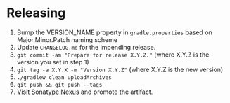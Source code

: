 Releasing
========

 1. Bump the VERSION_NAME property in `gradle.properties` based on Major.Minor.Patch naming scheme
 2. Update `CHANGELOG.md` for the impending release.
 3. `git commit -am "Prepare for release X.Y.Z."` (where X.Y.Z is the version you set in step 1)
 4. `git tag -a X.Y.X -m "Version X.Y.Z"` (where X.Y.Z is the new version)
 5. `./gradlew clean uploadArchives`
 6. `git push && git push --tags`
 7. Visit [Sonatype Nexus](https://oss.sonatype.org/) and promote the artifact.

